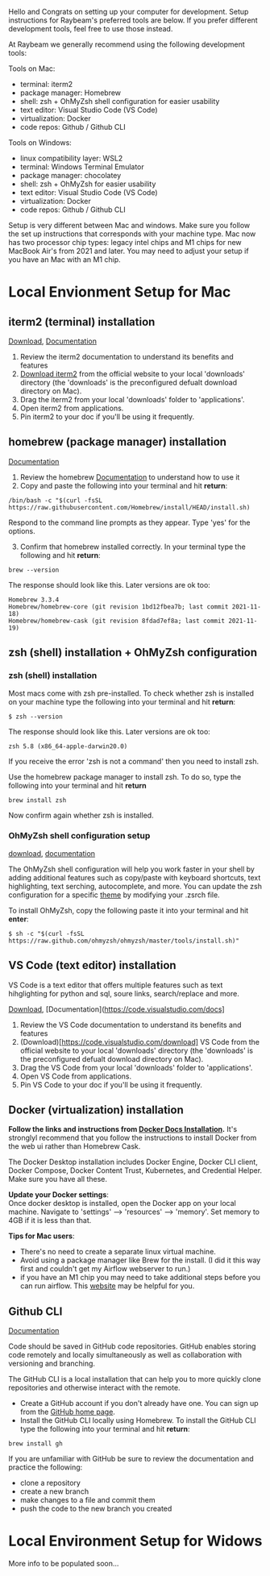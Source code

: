 Hello and Congrats on setting up your computer for development. Setup instructions for Raybeam's preferred tools are below. If you prefer different development tools, feel free to use those instead.

At Raybeam we generally recommend using the following development tools: 

Tools on Mac:
- terminal: iterm2
- package manager: Homebrew
- shell: zsh + OhMyZsh shell configuration for easier usability
- text editor: Visual Studio Code (VS Code)
- virtualization: Docker
- code repos: Github / Github CLI

Tools on Windows:
- linux compatibility layer: WSL2
- terminal: Windows Terminal Emulator
- package manager: chocolatey
- shell: zsh + OhMyZsh for easier usability
- text editor: Visual Studio Code (VS Code)
- virtualization: Docker
- code repos: Github / Github CLI

Setup is very different between Mac and windows. Make sure you follow the set up instructions that corresponds with your machine type. Mac now has two processor chip types: legacy intel chips and M1 chips for new MacBook Air's from 2021 and later. You may need to adjust your setup if you have an Mac with an M1 chip.

# Local Envionment Setup for Mac
## iterm2 (terminal) installation
[Download](https://iterm2.com/index.html), [Documentation](https://iterm2.com/documentation-one-page.html#documentation-highlights.html)
<br>
1. Review the iterm2 documentation to understand its benefits and features 
2. [Download iterm2](https://iterm2.com/) from the official website to your local 'downloads' directory (the 'downloads' is the preconfigured defualt download directory on Mac).
3. Drag the iterm2 from your local 'downloads' folder to 'applications'.
4. Open iterm2 from applications.
5. Pin iterm2 to your doc if you'll be using it frequently.

## homebrew (package manager) installation
[Documentation](https://brew.sh/)
<br>
1. Review the homebrew [Documentation](https://brew.sh/) to understand how to use it 
2. Copy and paste the following into your terminal and hit **return**:
```
/bin/bash -c "$(curl -fsSL https://raw.githubusercontent.com/Homebrew/install/HEAD/install.sh)
```
Respond to the command line prompts as they appear. Type 'yes' for the options.

3. Confirm that homebrew installed correctly. In your terminal type the following and hit **return**:
```
brew --version
```
The response should look like this. Later versions are ok too:
```
Homebrew 3.3.4
Homebrew/homebrew-core (git revision 1bd12fbea7b; last commit 2021-11-18)
Homebrew/homebrew-cask (git revision 8fdad7ef8a; last commit 2021-11-19)
```


## zsh (shell) installation + OhMyZsh configuration
### zsh (shell) installation
Most macs come with zsh pre-installed. To check whether zsh is installed on your machine type the following into your terminal and hit **return**:
```
$ zsh --version
```
The response should look like this. Later versions are ok too:
```
zsh 5.8 (x86_64-apple-darwin20.0)
```

If you receive the error 'zsh is not a command' then you need to install zsh. <br>

Use the homebrew package manager to install zsh. To do so, type the following into your terminal and hit **return**
```
brew install zsh
```

Now confirm again whether zsh is installed.

### OhMyZsh shell configuration setup
[download](https://ohmyz.sh/), [documentation](https://github.com/ohmyzsh/ohmyzsh/wiki)

The OhMyZsh shell configuration will help you work faster in your shell by adding additional features such as copy/paste with keyboard shortcuts, text highlighting, text serching, autocomplete, and more. You can update the zsh configuration for a specific [theme](https://github.com/ohmyzsh/ohmyzsh/wiki/Themes) by modifying your .zsrch file. 

To install OhMyZsh, copy the following paste it into your terminal and hit **enter**:
```
$ sh -c "$(curl -fsSL https://raw.github.com/ohmyzsh/ohmyzsh/master/tools/install.sh)"
```

## VS Code (text editor) installation
VS Code is a text editor that offers multiple features such as text hihglighting for python and sql, soure links, search/replace and more. 

[Download](https://code.visualstudio.com/download), [Documentation](https://code.visualstudio.com/docs]
<br>
1. Review the VS Code documentation to understand its benefits and features 
2. (Download)[https://code.visualstudio.com/download] VS Code from the official website to your local 'downloads' directory (the 'downloads' is the preconfigured defualt download directory on Mac).
3. Drag the VS Code from your local 'downloads' folder to 'applications'.
4. Open VS Code from applications.
5. Pin VS Code to your doc if you'll be using it frequently.

## Docker (virtualization) installation
**Follow the links and instructions from [Docker Docs Installation](https://docs.docker.com/get-docker/).**  It's stronglyl recommend that you follow the instructions to install Docker from the web ui rather than Homebrew Cask. <br>

The Docker Desktop installation includes Docker Engine, Docker CLI client, Docker Compose, Docker Content Trust, Kubernetes, and Credential Helper. Make sure you have all these. <br>

**Update your Docker settings**: <br>
Once docker desktop is installed, open the Docker app on your local machine. Navigate to 'settings' --> 'resources' --> 'memory'. Set memory to 4GB if it is less than that. <br>

**Tips for Mac users**:
- There's no need to create a separate linux virtual machine.
- Avoid using a package manager like Brew for the install. (I did it this way first and couldn't get my Airflow webserver to run.) <br>
- if you have an M1 chip you may need to take additional steps before you can run airflow. This [website](https://github.com/apache/airflow/issues/15635) may be helpful for you.

## Github CLI
[Documentation](https://docs.github.com/en)

Code should be saved in GitHub code repositories. GitHub enables storing code remotely and locally simultaneously as well as collaboration with versioning and branching. 

The GitHub CLI is a local installation that can help you to more quickly clone repositories and otherwise interact with the remote.

- Create a GitHub account if you don't already have one. You can sign up from the [GitHub home page](https://github.com/).
- Install the GitHub CLI locally using Homebrew. To install the GitHub CLI type the following into your terminal and hit **return**:
```
brew install gh
```

If you are unfamiliar with GitHub be sure to review the documentation and practice the following: 
- clone a repository
- create a new branch
- make changes to a file and commit them
- push the code to the new branch you created

<!-- The --- tutorial is a good place to start. NEED TO FIND A TUTORIAL TO RECOMMEND!!! -->

# Local Environment Setup for Widows 
More info to be populated soon...